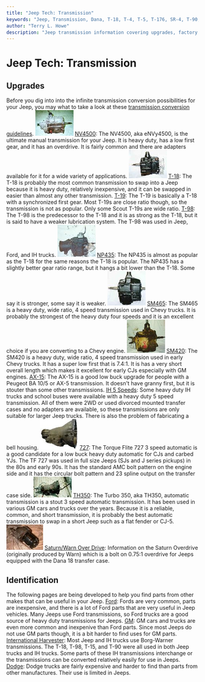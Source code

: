 ```yaml
---
title: "Jeep Tech: Transmission"
keywords: "Jeep, Transmission, Dana, T-18, T-4, T-5, T-176, SR-4, T-90, T-84, T-86, T-14, T-15"
author: "Terry L. Howe"
description: "Jeep transmission information covering upgrades, factory options, and essential information."
---
```


# Jeep Tech: Transmission
## Upgrades
Before you dig into into the infinite transmission conversion
possibilities  for your Jeep, you may what to take a look at these
[transmission conversion
guidelines](/convtrans/what.html).
![NV4500 side](/convtrans/nv4500asp_.jpg)
[NV4500](/convtrans/convnv4500.html):
The NV4500, aka eNVy4500, is the ultimate manual transmission
for your Jeep.  It is heavy duty, has a low first gear, and it has
an overdrive.  It is fairly common and there are adapters available
for it for a wide variety of applications.
![T-18 side](/convtrans/ft18s_.jpg)
[T-18](/convtrans/convt18.html):
The T-18 is probably the most common transmission to swap into a
Jeep because it is heavy duty, relatively inexpensive, and it
can be swapped in easier than almost any other transmission.
[T-19](/convtrans/convt19.html):
The T-19 is basically a T-18 with a synchronized first gear.  Most
T-19s are close ratio though, so the transmission is not as popular.
Only some Scout T-19s are wide ratio.
[T-98](/convtrans/convt98.html):
The T-98 is the predecessor to the T-18 and it is as strong as the
T-18, but it is said to have a weaker lubrication system.  The T-98
was used in Jeep, Ford, and IH trucks.
![NP435 side](/convtrans/np435s_.jpg)
[NP435](/convtrans/convnp435.html):
The NP435 is almost as popular as the T-18 for the same reasons
the T-18 is popular.  The NP435 has a slightly better gear ratio
range, but it hangs a bit lower than the T-18.  Some say it is
stronger, some say it is weaker.
![SM465 side](/convtrans/sm465s_.jpg)
[SM465](/convtrans/convsm465.html):
The SM465 is a heavy duty, wide ratio, 4 speed transmission used
in Chevy trucks.  It is probably the strongest of the heavy duty
four speeds and it is an excellent choice if you are converting to
a Chevy engine.
![SM420 side](/convtrans/sm420ps_.jpg)
[SM420](/convtrans/convsm420.html):
The SM420 is a heavy duty, wide ratio, 4 speed transmission used
in early Chevy trucks.  It has a super low first that is 7.4:1.  It is
has a very short overall length which makes it excellent for early
CJs especially with GM engines.
[AX-15](/convtrans/ax15swap.html):
The AX-15 is a good low buck upgrade for people with a Peugeot
BA 10/5 or AX-5 transmission.  It doesn't have granny first, but
it is stouter than some other transmissions.
[IH 5 Speeds](http://pacific.telebyte.com/allanw/binder/5speed/):
Some heavy duty IH trucks and school buses were available with a heavy
duty 5 speed transmission.  All of them were 2WD or used divorced
mounted transfer cases and no adapters are available, so these
transmissions are only suitable for larger Jeep trucks.  There
is also the problem of fabricating a bell housing.
![TF727 automatic](/trans/727ca000_.jpg)
[727](/convtrans/conv727.html):
The Torque Flite 727 3 speed automatic is a good candidate for a
low buck heavy duty automatic for CJs and carbed YJs.  The TF 727
was used in full size Jeeps (SJs and J series pickups) in the 80s
and early 90s.  It has the standard AMC bolt pattern on the
engine side and it has the circular bolt pattern and 23 spline output
on the transfer case side.
![Turbo 350 Chevy tail shaft](/convtrans/th350/th3503_.jpg)
[TH350](/convtrans/convth350.html):
The Turbo 350, aka TH350, automatic transmission is a stout 3
speed automatic transmission.  It has been used in various GM
cars and trucks over the years.  Because it is a reliable,
common, and short transmission, it is probably the best
automatic transmission to swap in a short Jeep such as a
flat fender or CJ-5.
![](/convtrans/WODfT.jpg)
[Saturn/Warn Over Drive](/convxfer/warnod.html):
Information on the Saturn Overdrive (originally produced by Warn)
which is a bolt on 0.75:1 overdrive for Jeeps equipped with the
Dana 18 transfer case.
## Identification
The following pages are being developed to help you find parts
from other makes that can be useful in your Jeep.
[Ford](/convtrans/ford/):
Fords are very common, parts are inexpensive, and there is a lot
of Ford parts that are very useful in Jeep vehicles.  Many Jeeps
use Ford transmissions, so Ford trucks are a good source of heavy
duty transmissions for Jeeps.
[GM](/convtrans/gm/):
GM cars and trucks are even more common and inexpenive than Ford parts.
Since most Jeeps do not use GM parts though, it is a bit harder to
find uses for GM parts.
[International Harvester](/convtrans/ih/):
Most Jeep and IH trucks use Borg-Warner transmissions.  The T-18,
T-98, T-15, and T-90 were all used in both Jeep trucks and IH
trucks.  Some parts of these IH transmissions interchange or the
transmissions can be converted relatively easily for use in Jeeps.
[Dodge](/convtrans/dodge/):
Dodge trucks are fairly expensive and harder to find than parts
from other manufactures.  Their use is limited in Jeeps.